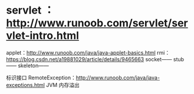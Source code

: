 # servlet ：http://www.runoob.com/servlet/servlet-intro.html
applet：http://www.runoob.com/java/java-applet-basics.html
rmi： https://blog.csdn.net/a19881029/article/details/9465663
socket——
stub——
skeleton——

标识接口
RemoteException：http://www.runoob.com/java/java-exceptions.html
JVM 内存溢出


